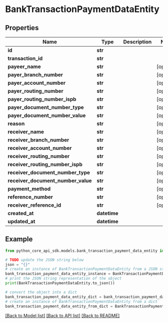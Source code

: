 # BankTransactionPaymentDataEntity


## Properties

Name | Type | Description | Notes
------------ | ------------- | ------------- | -------------
**id** | **str** |  | 
**transaction_id** | **str** |  | 
**payeer_name** | **str** |  | [optional] 
**payer_branch_number** | **str** |  | [optional] 
**payer_account_number** | **str** |  | [optional] 
**payer_routing_number** | **str** |  | [optional] 
**payer_routing_number_ispb** | **str** |  | [optional] 
**payer_document_number_type** | **str** |  | [optional] 
**payer_document_number_value** | **str** |  | [optional] 
**reason** | **str** |  | [optional] 
**receiver_name** | **str** |  | [optional] 
**receiver_branch_number** | **str** |  | [optional] 
**receiver_account_number** | **str** |  | [optional] 
**receiver_routing_number** | **str** |  | [optional] 
**receiver_routing_number_ispb** | **str** |  | [optional] 
**receiver_document_number_type** | **str** |  | [optional] 
**receiver_document_number_value** | **str** |  | [optional] 
**payment_method** | **str** |  | [optional] 
**reference_number** | **str** |  | [optional] 
**receiver_reference_id** | **str** |  | [optional] 
**created_at** | **datetime** |  | 
**updated_at** | **datetime** |  | 

## Example

```python
from python_core_api_sdk.models.bank_transaction_payment_data_entity import BankTransactionPaymentDataEntity

# TODO update the JSON string below
json = "{}"
# create an instance of BankTransactionPaymentDataEntity from a JSON string
bank_transaction_payment_data_entity_instance = BankTransactionPaymentDataEntity.from_json(json)
# print the JSON string representation of the object
print(BankTransactionPaymentDataEntity.to_json())

# convert the object into a dict
bank_transaction_payment_data_entity_dict = bank_transaction_payment_data_entity_instance.to_dict()
# create an instance of BankTransactionPaymentDataEntity from a dict
bank_transaction_payment_data_entity_from_dict = BankTransactionPaymentDataEntity.from_dict(bank_transaction_payment_data_entity_dict)
```
[[Back to Model list]](../README.md#documentation-for-models) [[Back to API list]](../README.md#documentation-for-api-endpoints) [[Back to README]](../README.md)


